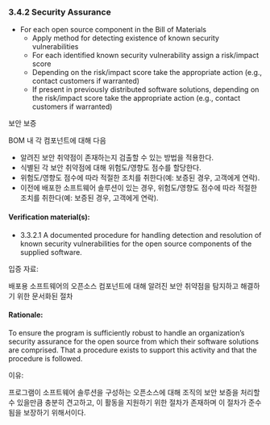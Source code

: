 ### 3.4.2	Security Assurance
* For each open source component in the Bill of Materials 
  * Apply method for detecting existence of known security vulnerabilities
  * For each identified known security vulnerability assign a risk/impact score
  * Depending on the risk/impact score take the appropriate action (e.g., contact customers if warranted)
  * If present in previously distributed software solutions, depending on the risk/impact score take the appropriate action (e.g., contact customers if warranted)

보안 보증

BOM 내 각 컴포넌트에 대해 다음 
* 알려진 보안 취약점이 존재하는지 검출할 수 있는 방법을 적용한다. 
* 식별된 각 보안 취약점에 대해 위험도/영향도 점수를 할당한다. 
* 위험도/영향도 점수에 따라 적절한 조치를 취한다(예: 보증된 경우, 고객에게 연락).
* 이전에 배포한 소프트웨어 솔루션이 있는 경우, 위험도/영향도 점수에 따라 적절한 조치를 취한다(예: 보증된 경우, 고객에게 연락).

#### Verification material(s):
* 3.3.2.1 A documented procedure for handling detection and resolution of known security vulnerabilities for the open source components of the supplied software.

입증 자료: 

배포용 소프트웨어의 오픈소스 컴포넌트에 대해 알려진 보안 취약점을 탐지하고 해결하기 위한 문서화된 절차

#### Rationale:
To ensure the program is sufficiently robust to handle an organization’s security assurance for the open source from which their software solutions are comprised.  That a procedure exists to support this activity and that the procedure is followed. 

이유: 

프로그램이 소프트웨어 솔루션을 구성하는 오픈소스에 대해 조직의 보안 보증을 처리할 수 있을만큼 충분히 견고하고, 이 활동을 지원하기 위한 절차가 존재하며 이 절차가 준수됨을 보장하기 위해서이다.